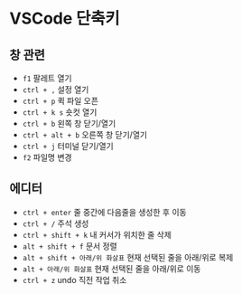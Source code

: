 # VSCode 단축키

## 창 관련

- `f1` 팔레트 열기
- `ctrl + ,` 설정 열기
- `ctrl + p` 퀵 파일 오픈
- `ctrl + k s` 숏컷 열기
- `ctrl + b` 왼쪽 창 닫기/열기
- `ctrl + alt + b` 오른쪽 창 닫기/열기
- `ctrl + j` 터미널 닫기/열기
- `f2` 파일명 변경

## 에디터

- `ctrl + enter` 줄 중간에 다음줄을 생성한 후 이동
- `ctrl + /` 주석 생성
- `ctrl + shift + k` 내 커서가 위치한 줄 삭제
- `alt + shift + f` 문서 정렬
- `alt + shift + 아래/위 화살표` 현재 선택된 줄을 아래/위로 복제
- `alt + 아래/위 화살표` 현재 선택된 줄을 아래/위로 이동
- `ctrl + z` undo 직전 작업 취소
